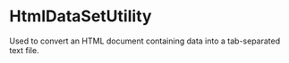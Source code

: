 ﻿# HtmlDataSetUtility

Used to convert an HTML document containing data into a tab-separated text file.
